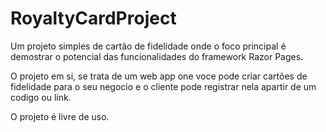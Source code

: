 # RoyaltyCardProject

Um projeto simples de cartão de fidelidade onde o foco principal é demostrar o potencial das funcionalidades do framework Razor Pages.

O projeto em si, se trata de um web app one voce pode criar cartões de fidelidade para o seu negocio e o cliente pode registrar nela apartir de um codigo ou link. 

O projeto é livre de uso.
